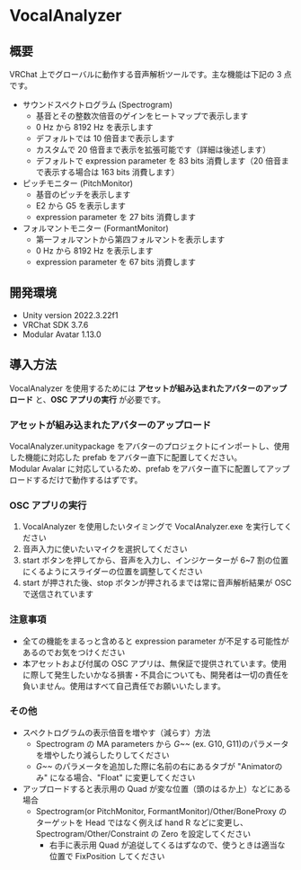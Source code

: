 # VocalAnalyzer

## 概要

VRChat 上でグローバルに動作する音声解析ツールです。主な機能は下記の 3 点です。

- サウンドスペクトログラム (Spectrogram)
  - 基音とその整数次倍音のゲインをヒートマップで表示します
  - 0 Hz から 8192 Hz を表示します
  - デフォルトでは 10 倍音まで表示します
  - カスタムで 20 倍音まで表示を拡張可能です（詳細は後述します）
  - デフォルトで expression parameter を 83 bits 消費します（20 倍音まで表示する場合は 163 bits 消費します）
- ピッチモニター (PitchMonitor)
  - 基音のピッチを表示します
  - E2 から G5 を表示します
  - expression parameter を 27 bits 消費します
- フォルマントモニター (FormantMonitor)
  - 第一フォルマントから第四フォルマントを表示します
  - 0 Hz から 8192 Hz を表示します
  - expression parameter を 67 bits 消費します

## 開発環境

- Unity version 2022.3.22f1
- VRChat SDK 3.7.6
- Modular Avatar 1.13.0

## 導入方法

VocalAnalyzer を使用するためには **アセットが組み込まれたアバターのアップロード** と、**OSC アプリの実行** が必要です。

### アセットが組み込まれたアバターのアップロード

VocalAnalyzer.unitypackage をアバターのプロジェクトにインポートし、使用した機能に対応した prefab をアバター直下に配置してください。  
Modular Avalar に対応しているため、prefab をアバター直下に配置してアップロードするだけで動作するはずです。

### OSC アプリの実行

1. VocalAnalyzer を使用したいタイミングで VocalAnalyzer.exe を実行してください
2. 音声入力に使いたいマイクを選択してください
3. start ボタンを押してから、音声を入力し、インジケーターが 6~7 割の位置にくるようにスライダーの位置を調整してください
4. start が押された後、stop ボタンが押されるまでは常に音声解析結果が OSC で送信されています

### 注意事項

- 全ての機能をまるっと含めると expression parameter が不足する可能性があるのでお気をつけください
- 本アセットおよび付属の OSC アプリは、無保証で提供されています。使用に際して発生したいかなる損害・不具合についても、開発者は一切の責任を負いません。使用はすべて自己責任でお願いいたします。

### その他

- スペクトログラムの表示倍音を増やす（減らす）方法
  - Spectrogram の MA parameters から *G~~* (ex. G10, G11)のパラメータを増やしたり減らしたりしてください
  - *G~~* のパラメータを追加した際に名前の右にあるタブが "Animatorのみ" になる場合、"Float" に変更してください
- アップロードすると表示用の Quad が変な位置（頭のはるか上）などにある場合
  - Spectrogram(or PitchMonitor, FormantMonitor)/Other/BoneProxy のターゲットを Head ではなく例えば hand R などに変更し、Spectrogram/Other/Constraint の Zero を設定してください
    - 右手に表示用 Quad が追従してくるはずなので、使うときは適当な位置で FixPosition してください
